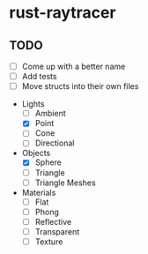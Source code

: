 # rust-raytracer

## TODO
- [ ] Come up with a better name
- [ ] Add tests
- [ ] Move structs into their own files
- Lights
  - [ ] Ambient
  - [x] Point
  - [ ] Cone
  - [ ] Directional
- Objects
  - [x] Sphere
  - [ ] Triangle
  - [ ] Triangle Meshes
- Materials
  - [ ] Flat
  - [ ] Phong
  - [ ] Reflective
  - [ ] Transparent
  - [ ] Texture